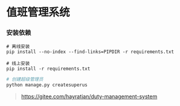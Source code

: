 # 值班管理系统
### 安装依赖

```shell
# 离线安装
pip install --no-index --find-links=PIPDIR -r requirements.txt

# 线上安装
pip install -r requirements.txt
```

```python
# 创建超级管理员
python manage.py createsuperus
```








> https://gitee.com/hayratjan/duty-management-system